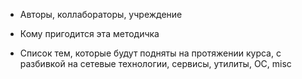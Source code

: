 - Авторы, коллабораторы, учреждение

- Кому пригодится эта методичка

- Список тем, которые будут подняты на протяжении курса, с разбивкой на сетевые технологии, сервисы, утилиты, ОС, misc
